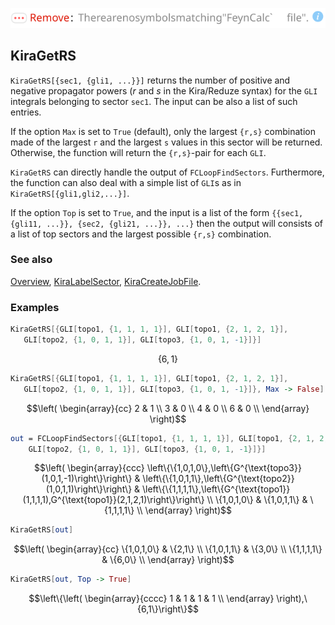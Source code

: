 ![0eugcbgadj6yz](img/0eugcbgadj6yz.svg)

## KiraGetRS

`KiraGetRS[{sec1, {gli1, ...}}]` returns the number of positive and negative propagator powers ($r$ and $s$ in the Kira/Reduze syntax) for the `GLI` integrals belonging to sector `sec1`. The input can be also a list of such entries.

If the option `Max` is set to `True` (default), only the largest `{r,s}` combination made of the largest `r` and the largest `s` values in this sector will be returned. Otherwise, the function will return the `{r,s}`-pair for each `GLI`.

`KiraGetRS` can directly handle the output of `FCLoopFindSectors`. Furthermore, the function can also deal with a simple list of `GLI`s as in `KiraGetRS[{gli1,gli2,...}]`.

If the option `Top` is set to `True`, and the input is a list of the form `{{sec1, {gli11, ...}}, {sec2, {gli21, ...}}, ...}` then the output will consists of a list of top sectors and the largest possible `{r,s}` combination.

### See also

[Overview](Extra/FeynHelpers.md), [KiraLabelSector](KiraLabelSector.md), [KiraCreateJobFile](KiraCreateJobFile.md).

### Examples

```mathematica
KiraGetRS[{GLI[topo1, {1, 1, 1, 1}], GLI[topo1, {2, 1, 2, 1}], 
   GLI[topo2, {1, 0, 1, 1}], GLI[topo3, {1, 0, 1, -1}]}]
```

$$\{6,1\}$$

```mathematica
KiraGetRS[{GLI[topo1, {1, 1, 1, 1}], GLI[topo1, {2, 1, 2, 1}], 
   GLI[topo2, {1, 0, 1, 1}], GLI[topo3, {1, 0, 1, -1}]}, Max -> False]
```

$$\left(
\begin{array}{cc}
 2 & 1 \\
 3 & 0 \\
 4 & 0 \\
 6 & 0 \\
\end{array}
\right)$$

```mathematica
out = FCLoopFindSectors[{GLI[topo1, {1, 1, 1, 1}], GLI[topo1, {2, 1, 2, 1}], 
    GLI[topo2, {1, 0, 1, 1}], GLI[topo3, {1, 0, 1, -1}]}]
```

$$\left(
\begin{array}{ccc}
 \left\{\{1,0,1,0\},\left\{G^{\text{topo3}}(1,0,1,-1)\right\}\right\} & \left\{\{1,0,1,1\},\left\{G^{\text{topo2}}(1,0,1,1)\right\}\right\} & \left\{\{1,1,1,1\},\left\{G^{\text{topo1}}(1,1,1,1),G^{\text{topo1}}(2,1,2,1)\right\}\right\} \\
 \{1,0,1,0\} & \{1,0,1,1\} & \{1,1,1,1\} \\
\end{array}
\right)$$

```mathematica
KiraGetRS[out]
```

$$\left(
\begin{array}{cc}
 \{1,0,1,0\} & \{2,1\} \\
 \{1,0,1,1\} & \{3,0\} \\
 \{1,1,1,1\} & \{6,0\} \\
\end{array}
\right)$$

```mathematica
KiraGetRS[out, Top -> True]
```

$$\left\{\left(
\begin{array}{cccc}
 1 & 1 & 1 & 1 \\
\end{array}
\right),\{6,1\}\right\}$$